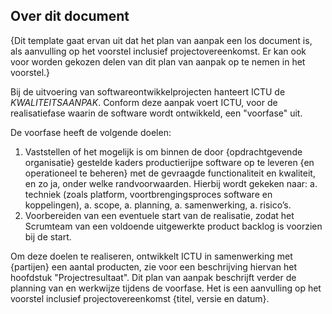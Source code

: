 ## Over dit document

{Dit template gaat ervan uit dat het plan van aanpak een los document is, als aanvulling op het voorstel inclusief projectovereenkomst. Er kan ook voor worden gekozen delen van dit plan van aanpak op te nemen in het voorstel.}

Bij de uitvoering van softwareontwikkelprojecten hanteert ICTU de $KWALITEITSAANPAK$. Conform deze aanpak voert ICTU, voor de realisatiefase waarin de software wordt ontwikkeld, een "voorfase" uit.

De voorfase heeft de volgende doelen:

1. Vaststellen of het mogelijk is om binnen de door {opdrachtgevende organisatie} gestelde kaders productierijpe software op te leveren {en operationeel te beheren} met de gevraagde functionaliteit en kwaliteit, en zo ja, onder welke randvoorwaarden. Hierbij wordt gekeken naar:
    a. techniek (zoals platform, voortbrengingsproces software en koppelingen),
    a. scope,
    a. planning,
    a. samenwerking,
    a. risico’s.
1. Voorbereiden van een eventuele start van de realisatie, zodat het Scrumteam van een voldoende uitgewerkte product backlog is voorzien bij de start.

Om deze doelen te realiseren, ontwikkelt ICTU in samenwerking met {partijen} een aantal producten, zie voor een beschrijving hiervan het hoofdstuk "Projectresultaat". Dit plan van aanpak beschrijft verder de planning van en werkwijze tijdens de voorfase. Het is een aanvulling op het voorstel inclusief projectovereenkomst {titel, versie en datum}.
